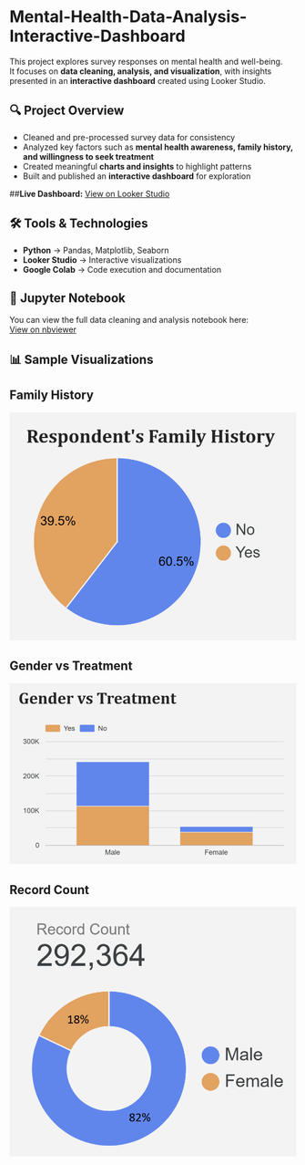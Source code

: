 # Mental-Health-Data-Analysis-Interactive-Dashboard

This project explores survey responses on mental health and well-being.  
It focuses on **data cleaning, analysis, and visualization**, with insights presented in an **interactive dashboard** created using Looker Studio.  

## 🔍 Project Overview
- Cleaned and pre-processed survey data for consistency  
- Analyzed key factors such as **mental health awareness, family history, and willingness to seek treatment**  
- Created meaningful **charts and insights** to highlight patterns  
- Built and published an **interactive dashboard** for exploration

##**Live Dashboard:** [View on Looker Studio](https://lookerstudio.google.com/reporting/00399066-43bc-4ce5-81b9-f4bc94172dbb)

## 🛠️ Tools & Technologies
- **Python** → Pandas, Matplotlib, Seaborn  
- **Looker Studio** → Interactive visualizations  
- **Google Colab** → Code execution and documentation

## 📓 Jupyter Notebook
You can view the full data cleaning and analysis notebook here:  
[View on nbviewer](https://nbviewer.org/github/Kavyarao-99/Mental-Health-Data-Analysis-Interactive-Dashboard/blob/main/notebooks/MH_Data.ipynb)
 

## 📊 Sample Visualizations

## Family History
![Family History](Images/Family%20history.png)

## Gender vs Treatment
![Gender vs Treatment](Images/Gender%20vs%20Treatment.png)

## Record Count
![Record Count](Images/Record%20count.png)
